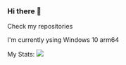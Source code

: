 ### Hi there 👋

Check my repositories

I'm currently ysing Windows 10 arm64

My Stats:
<img src="https://github-readme-stats.vercel.app/api?username=JeromTWinL&show_icons=true&hide_border=true&&count_private=true&include_all_commits=true">
